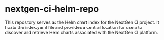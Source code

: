 # nextgen-ci-helm-repo
This repository serves as the Helm chart index for the NextGen CI project. It hosts the index.yaml file and provides a central location for users to discover and retrieve Helm charts associated with the NextGen CI platform.
